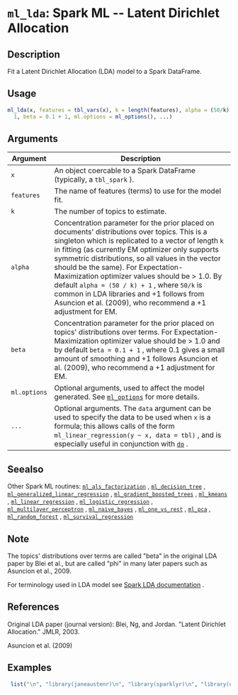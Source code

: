 # `ml_lda`: Spark ML -- Latent Dirichlet Allocation

## Description


 Fit a Latent Dirichlet Allocation (LDA) model to a Spark DataFrame.


## Usage

```r
ml_lda(x, features = tbl_vars(x), k = length(features), alpha = (50/k) +
  1, beta = 0.1 + 1, ml.options = ml_options(), ...)
```


## Arguments

Argument      |Description
------------- |----------------
```x```     |     An object coercable to a Spark DataFrame (typically, a `tbl_spark` ).
```features```     |     The name of features (terms) to use for the model fit.
```k```     |     The number of topics to estimate.
```alpha```     |     Concentration parameter for the prior placed on documents' distributions over topics. This is a singleton which is replicated to a vector of length `k` in fitting (as currently EM optimizer only supports symmetric distributions, so all values in the vector should be the same). For Expectation-Maximization optimizer values should be > 1.0. By default `alpha = (50 / k) + 1` , where `50/k` is common in LDA libraries and +1 follows from Asuncion et al. (2009), who recommend a +1 adjustment for EM.
```beta```     |     Concentration parameter for the prior placed on topics' distributions over terms. For Expectation-Maximization optimizer value should be > 1.0 and by default `beta = 0.1 + 1` , where 0.1 gives a small amount of smoothing and +1 follows Asuncion et al. (2009), who recommend a +1 adjustment for EM.
```ml.options```     |     Optional arguments, used to affect the model generated. See [`ml_options`](ml_options.html) for more details.
```...```     |     Optional arguments. The `data` argument can be used to specify the data to be used when `x` is a formula; this allows calls of the form `ml_linear_regression(y ~ x, data = tbl)` , and is especially useful in conjunction with [`do`](do.html) .

## Seealso


 Other Spark ML routines: [`ml_als_factorization`](ml_als_factorization.html) ,
  [`ml_decision_tree`](ml_decision_tree.html) ,
  [`ml_generalized_linear_regression`](ml_generalized_linear_regression.html) ,
  [`ml_gradient_boosted_trees`](ml_gradient_boosted_trees.html) ,
  [`ml_kmeans`](ml_kmeans.html) ,
  [`ml_linear_regression`](ml_linear_regression.html) ,
  [`ml_logistic_regression`](ml_logistic_regression.html) ,
  [`ml_multilayer_perceptron`](ml_multilayer_perceptron.html) ,
  [`ml_naive_bayes`](ml_naive_bayes.html) ,
  [`ml_one_vs_rest`](ml_one_vs_rest.html) , [`ml_pca`](ml_pca.html) ,
  [`ml_random_forest`](ml_random_forest.html) ,
  [`ml_survival_regression`](ml_survival_regression.html) 


## Note


 The topics' distributions over terms are called "beta" in the original LDA paper by Blei et al., but are called "phi" in many later papers such as Asuncion et al., 2009.
 
 For terminology used in LDA model see [Spark LDA documentation](https://spark.apache.org/docs/latest/api/scala/index.html#org.apache.spark.ml.clustering.LDA) .


## References


 Original LDA paper (journal version): Blei, Ng, and Jordan. "Latent Dirichlet Allocation." JMLR, 2003.
 
 Asuncion et al. (2009)


## Examples

```r 
 list("\n", "library(janeaustenr)\n", "library(sparklyr)\n", "library(dplyr)\n", "\n", "sc <- spark_connect(master = \"local\")\n", "\n", "austen_books <- austen_books()\n", "books_tbl <- sdf_copy_to(sc, austen_books, overwrite = TRUE)\n", "first_tbl <- books_tbl %>% filter(nchar(text) > 0) %>% head(100)\n", "\n", "first_tbl %>%\n", "  ft_tokenizer(\"text\", \"tokens\") %>%\n", "  ft_count_vectorizer(\"tokens\", \"features\") %>%\n", "  ml_lda(\"features\", k = 4)\n") 
 ``` 

